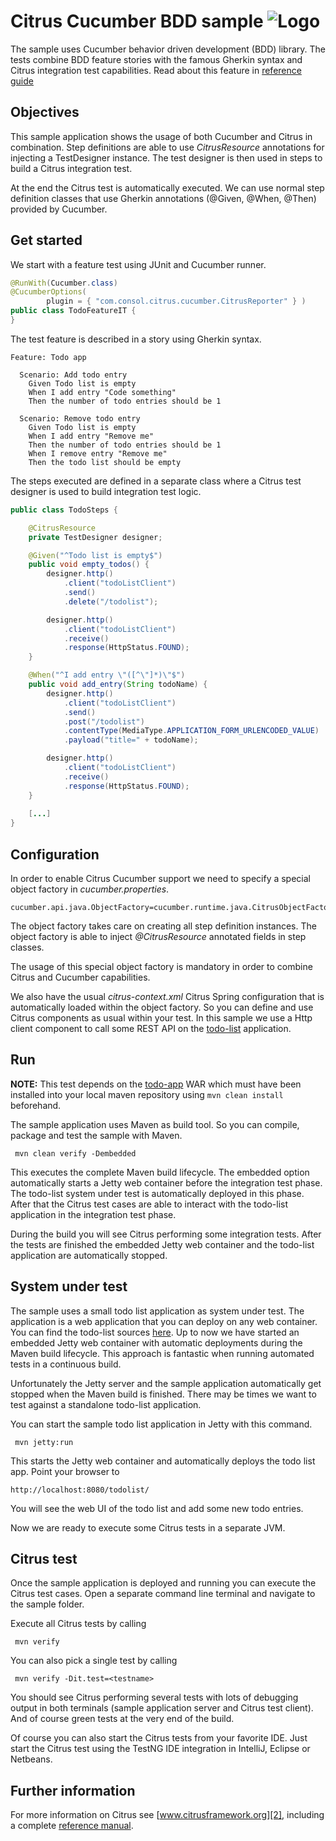Citrus Cucumber BDD sample ![Logo][1]
==============

The sample uses Cucumber behavior driven development (BDD) library. The tests combine BDD feature stories with the famous 
Gherkin syntax and Citrus integration test capabilities. Read about this feature in [reference guide][4]
 
Objectives
---------

This sample application shows the usage of both Cucumber and Citrus in combination. Step definitions are able to use *CitrusResource*
annotations for injecting a TestDesigner instance. The test designer is then used in steps to build a Citrus integration test.

At the end the Citrus test is automatically executed. We can use normal step definition classes that use Gherkin annotations
(@Given, @When, @Then) provided by Cucumber.

Get started
---------

We start with a feature test using JUnit and Cucumber runner.

```java
@RunWith(Cucumber.class)
@CucumberOptions(
        plugin = { "com.consol.citrus.cucumber.CitrusReporter" } )
public class TodoFeatureIT {
}
```

The test feature is described in a story using Gherkin syntax.

```gherkin
Feature: Todo app

  Scenario: Add todo entry
    Given Todo list is empty
    When I add entry "Code something"
    Then the number of todo entries should be 1

  Scenario: Remove todo entry
    Given Todo list is empty
    When I add entry "Remove me"
    Then the number of todo entries should be 1
    When I remove entry "Remove me"
    Then the todo list should be empty
```
        
The steps executed are defined in a separate class where a Citrus test designer is used to build integration test logic.

```java
public class TodoSteps {

    @CitrusResource
    private TestDesigner designer;

    @Given("^Todo list is empty$")
    public void empty_todos() {
        designer.http()
            .client("todoListClient")
            .send()
            .delete("/todolist");

        designer.http()
            .client("todoListClient")
            .receive()
            .response(HttpStatus.FOUND);
    }

    @When("^I add entry \"([^\"]*)\"$")
    public void add_entry(String todoName) {
        designer.http()
            .client("todoListClient")
            .send()
            .post("/todolist")
            .contentType(MediaType.APPLICATION_FORM_URLENCODED_VALUE)
            .payload("title=" + todoName);

        designer.http()
            .client("todoListClient")
            .receive()
            .response(HttpStatus.FOUND);
    }
    
    [...]
}    
```

Configuration
---------

In order to enable Citrus Cucumber support we need to specify a special object factory in *cucumber.properties*.
    
```properties
cucumber.api.java.ObjectFactory=cucumber.runtime.java.CitrusObjectFactory
```
    
The object factory takes care on creating all step definition instances. The object factory is able to inject *@CitrusResource*
annotated fields in step classes.
    
The usage of this special object factory is mandatory in order to combine Citrus and Cucumber capabilities. 
   
We also have the usual *citrus-context.xml* Citrus Spring configuration that is automatically loaded within the object factory.
So you can define and use Citrus components as usual within your test. In this sample we use a Http client component to call some
REST API on the [todo-list](../todo-app/README.md) application.

Run
---------

**NOTE:** This test depends on the [todo-app](../todo-app/) WAR which must have been installed into your local maven repository using `mvn clean install` beforehand.

The sample application uses Maven as build tool. So you can compile, package and test the
sample with Maven.
 
     mvn clean verify -Dembedded
    
This executes the complete Maven build lifecycle. The embedded option automatically starts a Jetty web
container before the integration test phase. The todo-list system under test is automatically deployed in this phase.
After that the Citrus test cases are able to interact with the todo-list application in the integration test phase.

During the build you will see Citrus performing some integration tests.
After the tests are finished the embedded Jetty web container and the todo-list application are automatically stopped.

System under test
---------

The sample uses a small todo list application as system under test. The application is a web application
that you can deploy on any web container. You can find the todo-list sources [here](../todo-app). Up to now we have started an 
embedded Jetty web container with automatic deployments during the Maven build lifecycle. This approach is fantastic 
when running automated tests in a continuous build.
  
Unfortunately the Jetty server and the sample application automatically get stopped when the Maven build is finished. 
There may be times we want to test against a standalone todo-list application.  

You can start the sample todo list application in Jetty with this command.

     mvn jetty:run

This starts the Jetty web container and automatically deploys the todo list app. Point your browser to
 
    http://localhost:8080/todolist/

You will see the web UI of the todo list and add some new todo entries.

Now we are ready to execute some Citrus tests in a separate JVM.

Citrus test
---------

Once the sample application is deployed and running you can execute the Citrus test cases.
Open a separate command line terminal and navigate to the sample folder.

Execute all Citrus tests by calling

     mvn verify

You can also pick a single test by calling

     mvn verify -Dit.test=<testname>

You should see Citrus performing several tests with lots of debugging output in both terminals (sample application server
and Citrus test client). And of course green tests at the very end of the build.

Of course you can also start the Citrus tests from your favorite IDE.
Just start the Citrus test using the TestNG IDE integration in IntelliJ, Eclipse or Netbeans.

Further information
---------

For more information on Citrus see [www.citrusframework.org][2], including
a complete [reference manual][3].

 [1]: https://citrusframework.org/img/brand-logo.png "Citrus"
 [2]: https://citrusframework.org
 [3]: https://citrusframework.org/reference/html/
 [4]: https://citrusframework.org/reference/html#cucumber
